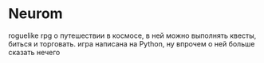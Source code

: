 # Neurom
roguelike rpg о путешествии в космосе, в ней можно выполнять квесты, биться и торговать.
игра написана на Python, ну впрочем о ней больше сказать нечего
